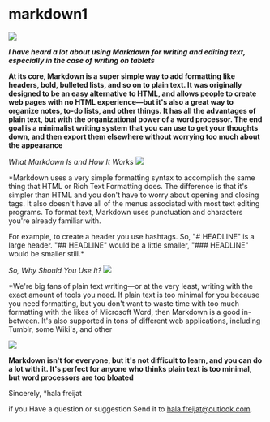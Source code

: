 # markdown1
![](https://i.kinja-img.com/gawker-media/image/upload/s--Uqm5_3JZ--/c_fit,f_auto,fl_progressive,q_80,w_636/17z3k5lawpg2mjpg.jpg)

***I have heard a lot about using Markdown for writing and editing text, especially in the case of writing on tablets***

**At its core, Markdown is a super simple way to add formatting like headers, bold, bulleted lists, and so on to plain text. It was originally designed to be an easy alternative to HTML, and allows people to create web pages with no HTML experience—but it's also a great way to organize notes, to-do lists, and other things. It has all the advantages of plain text, but with the organizational power of a word processor. The end goal is a minimalist writing system that you can use to get your thoughts down, and then export them elsewhere without worrying too much about the appearance**


*What Markdown Is and How It Works*
![](https://i.kinja-img.com/gawker-media/image/upload/s--kYgjOjI4--/c_fit,f_auto,fl_progressive,q_80,w_636/17z3kfu9jbt1vjpg.jpg)
 
 *Markdown uses a very simple formatting syntax to accomplish the same thing that HTML or Rich Text Formatting does. The difference is that it's simpler than HTML and you don't have to worry about opening and closing tags. It also doesn't have all of the menus associated with most text editing programs. To format text, Markdown uses punctuation and characters you're already familiar with.

For example, to create a header you use hashtags. So, "# HEADLINE" is a large header. "## HEADLINE" would be a little smaller, "### HEADLINE" would be smaller still.*


 
 
*So, Why Should You Use It?*
![](https://i.kinja-img.com/gawker-media/image/upload/s--iMFIgbbb--/c_fit,f_auto,fl_progressive,q_80,w_636/17z3l6wyyd84fjpg.jpg)

*We're big fans of plain text writing—or at the very least, writing with the exact amount of tools you need. If plain text is too minimal for you because you need formatting, but you don't want to waste time with too much formatting with the likes of Microsoft Word, then Markdown is a good in-between. It's also supported in tons of different web applications, including Tumblr, some Wiki's, and other

![](https://encrypted-tbn0.gstatic.com/images?q=tbn:ANd9GcShZXV2-YJapY3PsXNVvflyZlNlIy6O7L6r54da1dQ3sKxP4wwJ)

**Markdown isn't for everyone, but it's not difficult to learn, and you can do a lot with it. It's perfect for anyone who thinks plain text is too minimal, but word processors are too bloated**


Sincerely,
*hala freijat


 if you Have a question or suggestion  Send it to hala.freijat@outlook.com.
